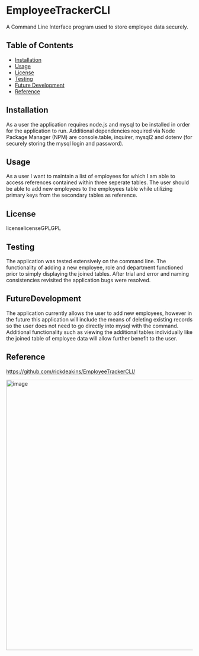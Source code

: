 # EmployeeTrackerCLI
A Command Line Interface program used to store employee data securely. 

## Table of Contents
- [Installation](#installation)
- [Usage](#usage)
- [License](#license)
- [Testing](#testing)
- [Future Development](#futuredevelopment)
- [Reference](#reference)

## Installation
As a user the application requires node.js and mysql to be installed in order for the application to run. Additional dependencies required via Node Package Manager (NPM) are console.table, inquirer, mysql2 and dotenv (for securely storing the mysql login and password).

## Usage
As a user I want to maintain a list of employees for which I am able to access references contained within three seperate tables. The user should be able to add new employees to the employees table while utilizing primary keys from the secondary tables as reference.

## License
<title>license: GPL</title>licenselicenseGPLGPL


## Testing
The application was tested extensively on the command line. The functionality of adding a new employee, role and department functioned prior to simply displaying the joined tables. After trial and error and naming consistencies revisited the application bugs were resolved.

## FutureDevelopment
The application currently allows the user to add new employees, however in the future this application will include the means of deleting existing records so the user does not need to go directly into mysql with the command. Additional functionality such as viewing the additional tables individually like the joined table of employee data will allow further benefit to the user. 


## Reference
https://github.com/rickdeakins/EmployeeTrackerCLI/

<img width="728" alt="image" src="https://github.com/rickdeakins/EmployeeTrackerCLI/assets/141289243/1d6ddfca-21ce-4e16-b708-7b6d19d509e9">
